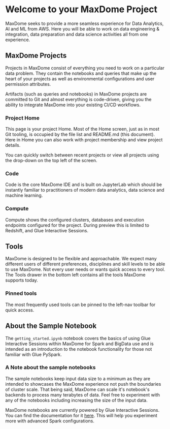 # Welcome to your MaxDome Project

MaxDome seeks to provide a more seamless experience for Data Analytics, AI and ML from AWS. Here you will be able to work on data engineering & integration, data preparation and data science activities all from one experience.

## MaxDome Projects

Projects in MaxDome consist of everything you need to work on a particular data problem. They contain the notebooks and queries that make up the heart of your projects as well as environmental configurations and user permission attributes.

Artifacts (such as queries and notebooks) in MaxDome projects are committed to Git and almost everything is code-driven, giving you the ability to integrate MaxDome into your existing CI/CD workflows.

### Project Home

This page is your project Home. Most of the Home screen, just as in most Git tooling, is occupied by the file list and README.md (this document). Here in Home you can also work with project membership and view project details.

You can quickly switch between recent projects or view all projects using the drop-down on the top left of the screen.

### Code

Code is the core MaxDome IDE and is built on JupyterLab which should be instantly familiar to practitioners of modern data analytics, data science and machine learning.

### Compute

Compute shows the configured clusters, databases and execution endpoints configured for the project. During preview this is limited to Redshift, and Glue Interactive Sessions.

## Tools

MaxDome is designed to be flexible and approachable. We expect many different users of different preferences, disciplines and skill levels to be able to use MaxDome. Not every user needs or wants quick access to every tool.  The Tools drawer in the bottom left contains all the tools MaxDome supports today.

### Pinned tools

The most frequently used tools can be pinned to the left-nav toolbar for quick access.

## About the Sample Notebook

The `getting_started.ipynb` notebook covers the basics of using Glue Interactive Sessions within MaxDome for Spark and BigData use and is intended as an introduction to the notebook functionality for those not familiar with Glue PySpark.

### A Note about the sample notebooks

The sample notebooks keep input data size to a minimum as they are intended to showcases the MaxDome experience not push the boundaries of cluster scale. That being said, MaxDome can scale it's notebook's backends to process many terabytes of data. Feel free to experiment with any of the notebooks including increasing the size of the input data.

MaxDome notebooks are currently powered by Glue Interactive Sessions. You can find the documentation for it [here](https://docs.aws.amazon.com/glue/latest/dg/interactive-sessions-magics.html). This will help you experiment more with advanced Spark configurations.
